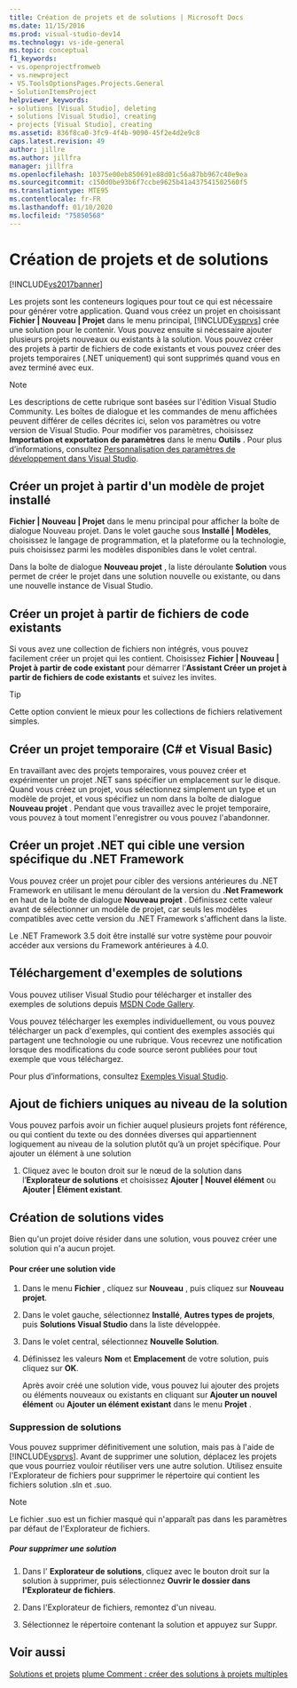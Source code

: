 ```yaml
---
title: Création de projets et de solutions | Microsoft Docs
ms.date: 11/15/2016
ms.prod: visual-studio-dev14
ms.technology: vs-ide-general
ms.topic: conceptual
f1_keywords:
- vs.openprojectfromweb
- vs.newproject
- VS.ToolsOptionsPages.Projects.General
- SolutionItemsProject
helpviewer_keywords:
- solutions [Visual Studio], deleting
- solutions [Visual Studio], creating
- projects [Visual Studio], creating
ms.assetid: 836f8ca0-3fc9-4f4b-9090-45f2e4d2e9c8
caps.latest.revision: 49
author: jillre
ms.author: jillfra
manager: jillfra
ms.openlocfilehash: 10375e00eb850691e88d01c56a87bb967c40e9ea
ms.sourcegitcommit: c150d0be93b6f7ccbe9625b41a437541502560f5
ms.translationtype: MTE95
ms.contentlocale: fr-FR
ms.lasthandoff: 01/10/2020
ms.locfileid: "75850568"
---
```

# <a name="creating-solutions-and-projects"></a>Création de projets et de solutions
[!INCLUDE[vs2017banner](../includes/vs2017banner.md)]

Les projets sont les conteneurs logiques pour tout ce qui est nécessaire pour générer votre application. Quand vous créez un projet en choisissant **Fichier &#124; Nouveau &#124; Projet** dans le menu principal, [!INCLUDE[vsprvs](../includes/vsprvs-md.md)] crée une solution pour le contenir. Vous pouvez ensuite si nécessaire ajouter plusieurs projets nouveaux ou existants à la solution. Vous pouvez créer des projets à partir de fichiers de code existants et vous pouvez créer des projets temporaires (.NET uniquement) qui sont supprimés quand vous en avez terminé avec eux.

> [!NOTE]
> Les descriptions de cette rubrique sont basées sur l'édition Visual Studio Community. Les boîtes de dialogue et les commandes de menu affichées peuvent différer de celles décrites ici, selon vos paramètres ou votre version de Visual Studio. Pour modifier vos paramètres, choisissez **Importation et exportation de paramètres** dans le menu **Outils** . Pour plus d’informations, consultez [Personnalisation des paramètres de développement dans Visual Studio](https://msdn.microsoft.com/22c4debb-4e31-47a8-8f19-16f328d7dcd3).

## <a name="create-a-project-from-an-installed-project-template"></a>Créer un projet à partir d'un modèle de projet installé
 **Fichier &#124; Nouveau &#124; Projet** dans le menu principal pour afficher la boîte de dialogue Nouveau projet. Dans le volet gauche sous **Installé &#124; Modèles**, choisissez le langage de programmation, et la plateforme ou la technologie, puis choisissez parmi les modèles disponibles dans le volet central.

 Dans la boîte de dialogue **Nouveau projet** , la liste déroulante **Solution** vous permet de créer le projet dans une solution nouvelle ou existante, ou dans une nouvelle instance de Visual Studio.

## <a name="create-a-project-from-existing-code-files"></a>Créer un projet à partir de fichiers de code existants
 Si vous avez une collection de fichiers non intégrés, vous pouvez facilement créer un projet qui les contient. Choisissez **Fichier &#124; Nouveau &#124; Projet à partir de code existant** pour démarrer l’**Assistant Créer un projet à partir de fichiers de code existants** et suivez les invites.

> [!TIP]
> Cette option convient le mieux pour les collections de fichiers relativement simples.

## <a name="create-a-temporary-project-c-and-visual-basic"></a>Créer un projet temporaire (C# et Visual Basic)
 En travaillant avec des projets temporaires, vous pouvez créer et expérimenter un projet .NET sans spécifier un emplacement sur le disque. Quand vous créez un projet, vous sélectionnez simplement un type et un modèle de projet, et vous spécifiez un nom dans la boîte de dialogue **Nouveau projet** . Pendant que vous travaillez avec le projet temporaire, vous pouvez à tout moment l'enregistrer ou vous pouvez l'abandonner.

## <a name="create-a-net-project-that-targets-a-specific-version-of-the-net-framework"></a>Créer un projet .NET qui cible une version spécifique du .NET Framework
 Vous pouvez créer un projet pour cibler des versions antérieures du .NET Framework en utilisant le menu déroulant de la version du **.Net Framework** en haut de la boîte de dialogue **Nouveau projet** . Définissez cette valeur avant de sélectionner un modèle de projet, car seuls les modèles compatibles avec cette version du .NET Framework s'affichent dans la liste.

 Le .NET Framework 3.5 doit être installé sur votre système pour pouvoir accéder aux versions du Framework antérieures à 4.0.

## <a name="downloading-sample-solutions"></a>Téléchargement d'exemples de solutions
 Vous pouvez utiliser Visual Studio pour télécharger et installer des exemples de solutions depuis [MSDN Code Gallery](https://code.msdn.microsoft.com/).

 Vous pouvez télécharger les exemples individuellement, ou vous pouvez télécharger un pack d'exemples, qui contient des exemples associés qui partagent une technologie ou une rubrique. Vous recevrez une notification lorsque des modifications du code source seront publiées pour tout exemple que vous téléchargez.

 Pour plus d’informations, consultez [Exemples Visual Studio](../ide/visual-studio-samples.md).

## <a name="adding-single-files-at-the-solution-level"></a>Ajout de fichiers uniques au niveau de la solution
 Vous pouvez parfois avoir un fichier auquel plusieurs projets font référence, ou qui contient du texte ou des données diverses qui appartiennent logiquement au niveau de la solution plutôt qu’à un projet spécifique.  Pour ajouter un élément à une solution

1. Cliquez avec le bouton droit sur le nœud de la solution dans l’**Explorateur de solutions** et choisissez **Ajouter &#124; Nouvel élément** ou **Ajouter &#124; Élément existant**.

## <a name="creating-empty-solutions"></a>Création de solutions vides
 Bien qu'un projet doive résider dans une solution, vous pouvez créer une solution qui n'a aucun projet.

#### <a name="to-create-an-empty-solution"></a>Pour créer une solution vide

1. Dans le menu **Fichier** , cliquez sur **Nouveau** , puis cliquez sur **Nouveau projet**.

2. Dans le volet gauche, sélectionnez **Installé**, **Autres types de projets**, puis **Solutions Visual Studio** dans la liste développée.

3. Dans le volet central, sélectionnez **Nouvelle Solution**.

4. Définissez les valeurs **Nom** et **Emplacement** de votre solution, puis cliquez sur **OK**.

   Après avoir créé une solution vide, vous pouvez lui ajouter des projets ou éléments nouveaux ou existants en cliquant sur **Ajouter un nouvel élément** ou **Ajouter un élément existant** dans le menu **Projet** .

### <a name="deleting-solutions"></a>Suppression de solutions
 Vous pouvez supprimer définitivement une solution, mais pas à l'aide de [!INCLUDE[vsprvs](../includes/vsprvs-md.md)]. Avant de supprimer une solution, déplacez les projets que vous pourriez vouloir réutiliser vers une autre solution. Utilisez ensuite l'Explorateur de fichiers pour supprimer le répertoire qui contient les fichiers solution .sln et .suo.

> [!NOTE]
> Le fichier .suo est un fichier masqué qui n'apparaît pas dans les paramètres par défaut de l'Explorateur de fichiers.

##### <a name="to-delete-a-solution"></a>Pour supprimer une solution

1. Dans l' **Explorateur de solutions**, cliquez avec le bouton droit sur la solution à supprimer, puis sélectionnez **Ouvrir le dossier dans l'Explorateur de fichiers**.

2. Dans l'Explorateur de fichiers, remontez d'un niveau.

3. Sélectionnez le répertoire contenant la solution et appuyez sur Suppr.

## <a name="see-also"></a>Voir aussi
 [Solutions et projets](../ide/solutions-and-projects-in-visual-studio.md) [plume Comment : créer des solutions à projets multiples](https://msdn.microsoft.com/02ecd6dd-0114-46fe-b335-ba9c5e3020d6)
